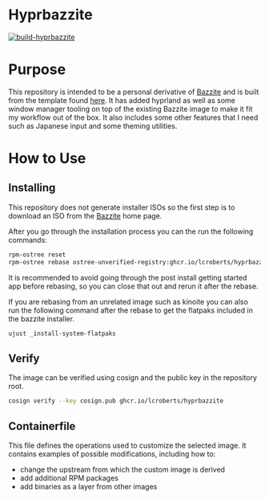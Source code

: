 # Hyprbazzite

[![build-hyprbazzite](https://github.com/lcroberts/hyprbazzite/actions/workflows/build.yml/badge.svg)](https://github.com/lcroberts/hyprbazzite/actions/workflows/build.yml)

# Purpose

This repository is intended to be a personal derivative of [Bazzite](https://bazzite.gg/#) and is built from the template found [here](https://github.com/ublue-os/image-template). It has added hyprland as well as some window manager tooling on top of the existing Bazzite image to make it fit my workflow out of the box. It also includes some other features that I need such as Japanese input and some theming utilities.

# How to Use

## Installing

This repository does not generate installer ISOs so the first step is to download an ISO from the [Bazzite](https://bazzite.gg/#) home page.

After you go through the installation process you can the run the following commands:

```bash
rpm-ostree reset
rpm-ostree rebase ostree-unverified-registry:ghcr.io/lcroberts/hyprbazzite:latest
```

It is recommended to avoid going through the post install getting started app before rebasing, so you can close that out and rerun it after the rebase.

If you are rebasing from an unrelated image such as kinoite you can also run the following command after the rebase to get the flatpaks included in the bazzite installer.
```bash
ujust _install-system-flatpaks
```

## Verify

The image can be verified using cosign and the public key in the repository root.

```bash
cosign verify --key cosign.pub ghcr.io/lcroberts/hyprbazzite
```

## Containerfile

This file defines the operations used to customize the selected image. It contains examples of possible modifications, including how to:

- change the upstream from which the custom image is derived
- add additional RPM packages
- add binaries as a layer from other images
